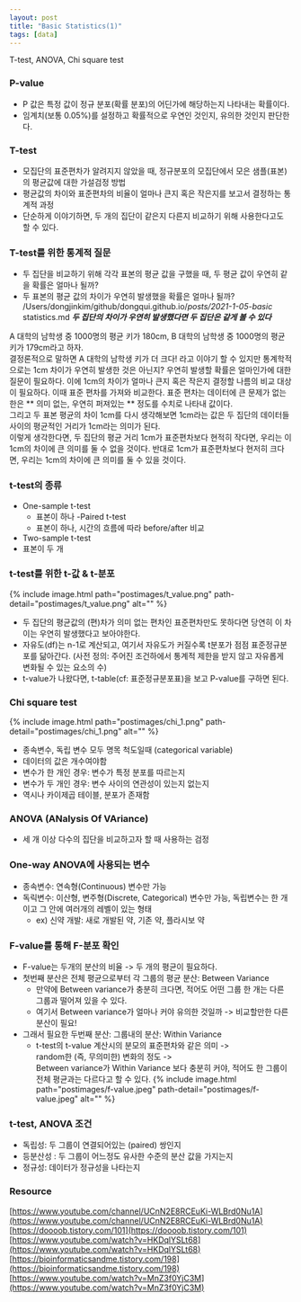 ```yaml
---
layout: post
title: "Basic Statistics(1)"
tags: [data]
---
```

T-test, ANOVA,  Chi square test


### P-value
- P 값은 특정 값이 정규 분포(확률 분포)의 어딘가에 해당하는지 나타내는 확률이다.
- 임계치(보통 0.05%)를 설정하고 확률적으로 우연인 것인지, 유의한 것인지 판단한다. 

### T-test
- 모집단의 표준편차가 알려지지 않았을 때, 정규분포의 모집단에서 모은 샘플(표본)의 평균값에 대한 가설검정 방법
- 평균값의 차이와 표준편차의 비율이 얼마나 큰지 혹은 작은지를 보고서 결정하는 통계적 과정
- 단순하게 이야기하면, 두 개의 집단이 같은지 다른지 비교하기 위해 사용한다고도 할 수 있다.

### T-test를 위한 통계적 질문
- 두 집단을 비교하기 위해 각각 표본의 평균 값을 구했을 때, 두 평균 값이 우연히 같을 확률은 얼마나 될까?
- 두 표본의 평균 값의 차이가 우연히 발생했을 확률은 얼마나 될까?<br>/Users/dongjinkim/github/dongqui.github.io/_posts/2021-1-05-basic_ statistics.md
***두 집단의 차이가 우연히 발생했다면 두 집단은 같게 볼 수 있다***

A 대학의 남학생 중 1000명의 평균 키가 180cm, B 대학의 남학생 중 1000명의 평균 키가 179cm라고 하자.<br> 
결정론적으로 말하면 A 대학의 남학생 키가 더 크다! 라고 이야기 할 수 있지만 통계학적으로는 1cm 차이가 우연히 발생한 것은 아닌지? 우연히 발생할 확률은 얼마인가에 대한 질문이 필요하다.
이에 1cm의 차이가 얼마나 큰지 혹은 작은지 결정할 나름의 비교 대상이 필요하다. 이때 표준 편차를 가져와 비교한다. 표준 편차는 데이터에 큰 문제가 없는 한은 ** 의미 없는, 우연히 퍼져있는 ** 정도를 수치로 나타내 값이다.<br>
그리고 두 표본 평균의 차이 1cm를 다시 생각해보면 1cm라는 값은 두 집단의 데이터들 사이의 평균적인 거리가 1cm라는 의미가 된다.<br>
이렇게 생각한다면, 두 집단의 평균 거리 1cm가 표준편차보다 현적히 작다면, 우리는 이 1cm의 차이에 큰 의미를 둘 수 없을 것이다. 반대로 1cm가 표준편차보다 현저히 크다면, 우리는 1cm의 차이에 큰 의미를 둘 수 있을 것이다.

### t-test의 종류
- One-sample t-test
    - 표본이 하나
-Paired t-test
    - 표본이 하나, 시간의 흐름에 따라 before/after 비교
- Two-sample t-test
 - 표본이 두 개
 
### t-test를 위한 t-값 & t-분포
{% include image.html path="postimages/t_value.png" path-detail="postimages/t_value.png" alt="" %}

- 두 집단의 평균값의 (편)차가 의미 없는 편차인 표준편차만도 못하다면 당연히 이 차이는 우연히 발생했다고 보아야한다.
- 자유도(df)는 n-1로 계산되고, 여기서 자유도가 커질수록 t분포가 점점 표준정규분포를 닮아간다.
    (사전 정의: 주어진 조건하에서 통계적 제한을 받지 않고 자유롭게 변화될 수 있는 요소의 수)
- t-value가 나왔다면, t-table(cf: 표준정규분포표)을 보고 P-value를 구하면 된다.

### Chi square test
{% include image.html path="postimages/chi_1.png" path-detail="postimages/chi_1.png" alt="" %}
- 종속변수, 독립 변수 모두 명목 척도일때 (categorical variable)
- 데이터의 값은 개수여야함
- 변수가 한 개인 경우: 변수가 특정 분포를 따르는지
- 변수가 두 개인 경우: 변수 사이의 연관성이 있는지 없는지
- 역시나 카이제곱 테이블, 분포가 존재함

### ANOVA (ANalysis Of VAriance)
- 세 개 이상 다수의 집단을 비교하고자 할 때 사용하는 검정

### One-way ANOVA에 사용되는 변수
- 종속변수: 연속형(Continuous) 변수만 가능
- 독릭변수: 이산형, 변주형(Discrete, Categorical) 변수만 가능, 독립변수는 한 개이고 그 안에 여러개의 레벨이 있는 형태
    - ex) 신약 개발: 새로 개발된 약, 기존 약, 플라시보 약 

### F-value를 통해 F-분포 확인
- F-value는 두개의 분산의 비율 -> 두 개의 평균이 필요하다.
- 첫번째 분산은 전체 평균으로부터 각 그룹의 평균 분산: Between Variance
    - 만약에 Between variance가 충분히 크다면, 적어도 어떤 그룹 한 개는 다른 그룹과 떨어져 있을 수 있다.
    - 여기서 Between variance가 얼마나 커야 유의한 것일까 -> 비교할만한 다른 분산이 필요!
- 그래서 필요한 두번째 분산: 그룹내의 분산: Within Variance
    - t-test의 t-value 계산시의 분모의 표준편차와 같은 의미 -> <br>
    random한 (즉, 무의미한) 변화의 정도 -> <br>
    Between variance가 Within Variance 보다 충분히 커야, 적어도 한 그룹이 전체 평균과는 다르다고 할 수 있다.
{% include image.html path="postimages/f-value.jpeg" path-detail="postimages/f-value.jpeg" alt="" %}
        
### t-test, ANOVA 조건
- 독립성: 두 그룹이 연결되어있는 (paired) 쌍인지
- 등분산성 : 두 그룹이 어느정도 유사한 수준의 분산 값을 가지는지
- 정규성: 데이터가 정규성을 나타는지

### Resource
[https://www.youtube.com/channel/UCnN2E8RCEuKi-WLBrd0Nu1A](https://www.youtube.com/channel/UCnN2E8RCEuKi-WLBrd0Nu1A)
[https://doooob.tistory.com/101](https://doooob.tistory.com/101)<br>
[https://www.youtube.com/watch?v=HKDqlYSLt68](https://www.youtube.com/watch?v=HKDqlYSLt68)
[https://bioinformaticsandme.tistory.com/198](https://bioinformaticsandme.tistory.com/198)<br>
[https://www.youtube.com/watch?v=MnZ3f0YjC3M](https://www.youtube.com/watch?v=MnZ3f0YjC3M)
